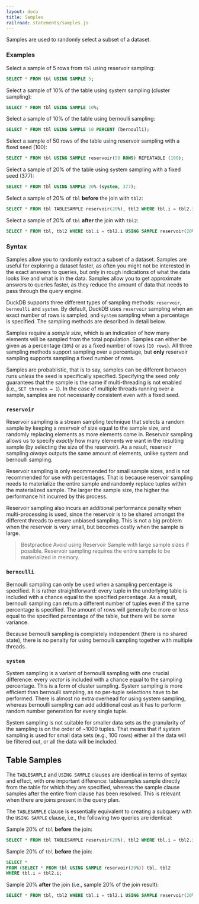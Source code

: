 ```yaml
---
layout: docu
title: Samples
railroad: statements/samples.js
---
```


Samples are used to randomly select a subset of a dataset.

### Examples

Select a sample of 5 rows from `tbl` using reservoir sampling:

```sql
SELECT * FROM tbl USING SAMPLE 5;
```

Select a sample of 10% of the table using system sampling (cluster sampling):

```sql
SELECT * FROM tbl USING SAMPLE 10%;
```

Select a sample of 10% of the table using bernoulli sampling:

```sql
SELECT * FROM tbl USING SAMPLE 10 PERCENT (bernoulli);
```

Select a sample of 50 rows of the table using reservoir sampling with a fixed seed (100):

```sql
SELECT * FROM tbl USING SAMPLE reservoir(50 ROWS) REPEATABLE (100);
```

Select a sample of 20% of the table using system sampling with a fixed seed (377):

```sql
SELECT * FROM tbl USING SAMPLE 20% (system, 377);
```

Select a sample of 20% of `tbl` **before** the join with `tbl2`:

```sql
SELECT * FROM tbl TABLESAMPLE reservoir(20%), tbl2 WHERE tbl.i = tbl2.i;
```

Select a sample of 20% of `tbl` **after** the join with `tbl2`:

```sql
SELECT * FROM tbl, tbl2 WHERE tbl.i = tbl2.i USING SAMPLE reservoir(20%);
```

### Syntax

<div id="rrdiagram"></div>

Samples allow you to randomly extract a subset of a dataset. Samples are useful for exploring a dataset faster, as often you might not be interested in the exact answers to queries, but only in rough indications of what the data looks like and what is in the data. Samples allow you to get approximate answers to queries faster, as they reduce the amount of data that needs to pass through the query engine.

DuckDB supports three different types of sampling methods: `reservoir`, `bernoulli` and `system`. By default, DuckDB uses `reservoir` sampling when an exact number of rows is sampled, and `system` sampling when a percentage is specified. The sampling methods are described in detail below.

Samples require a *sample size*, which is an indication of how many elements will be sampled from the total population. Samples can either be given as a percentage (`10%`) or as a fixed number of rows (`10 rows`). All three sampling methods support sampling over a percentage, but **only** reservoir sampling supports sampling a fixed number of rows.

Samples are probablistic, that is to say, samples can be different between runs *unless* the seed is specifically specified. Specifying the seed *only* guarantees that the sample is the same if multi-threading is not enabled (i.e., `SET threads = 1`). In the case of multiple threads running over a sample, samples are not necessarily consistent even with a fixed seed.

### `reservoir`

Reservoir sampling is a stream sampling technique that selects a random sample by keeping a *reservoir* of size equal to the sample size, and randomly replacing elements as more elements come in. Reservoir sampling allows us to specify *exactly* how many elements we want in the resulting sample (by selecting the size of the reservoir). As a result, reservoir sampling *always* outputs the same amount of elements, unlike system and bernoulli sampling.

Reservoir sampling is only recommended for small sample sizes, and is not recommended for use with percentages. That is because reservoir sampling needs to materialize the entire sample and randomly replace tuples within the materialized sample. The larger the sample size, the higher the performance hit incurred by this process.

Reservoir sampling also incurs an additional performance penalty when multi-processing is used, since the reservoir is to be shared amongst the different threads to ensure unbiased sampling. This is not a big problem when the reservoir is very small, but becomes costly when the sample is large.

> Bestpractice Avoid using Reservoir Sample with large sample sizes if possible.
> Reservoir sampling requires the entire sample to be materialized in memory.

### `bernoulli`

Bernoulli sampling can only be used when a sampling percentage is specified. It is rather straightforward: every tuple in the underlying table is included with a chance equal to the specified percentage. As a result, bernoulli sampling can return a different number of tuples even if the same percentage is specified. The amount of rows will generally be more or less equal to the specified percentage of the table, but there will be some variance.

Because bernoulli sampling is completely independent (there is no shared state), there is no penalty for using bernoulli sampling together with multiple threads.

### `system`

System sampling is a variant of bernoulli sampling with one crucial difference: every *vector* is included with a chance equal to the sampling percentage. This is a form of cluster sampling. System sampling is more efficient than bernoulli sampling, as no per-tuple selections have to be performed. There is almost no extra overhead for using system sampling, whereas bernoulli sampling can add additional cost as it has to perform random number generation for every single tuple.

System sampling is not suitable for smaller data sets as the granularity of the sampling is on the order of ~1000 tuples. That means that if system sampling is used for small data sets (e.g., 100 rows) either all the data will be filtered out, or all the data will be included.

## Table Samples

The `TABLESAMPLE` and `USING SAMPLE` clauses are identical in terms of syntax and effect, with one important difference: tablesamples sample directly from the table for which they are specified, whereas the sample clause samples after the entire from clause has been resolved. This is relevant when there are joins present in the query plan.

The `TABLESAMPLE` clause is essentially equivalent to creating a subquery with the `USING SAMPLE` clause, i.e., the following two queries are identical:

Sample 20% of `tbl` **before** the join:

```sql
SELECT * FROM tbl TABLESAMPLE reservoir(20%), tbl2 WHERE tbl.i = tbl2.i;
```

Sample 20% of `tbl` **before** the join:

```sql
SELECT *
FROM (SELECT * FROM tbl USING SAMPLE reservoir(20%)) tbl, tbl2
WHERE tbl.i = tbl2.i;
```

Sample 20% **after** the join (i.e., sample 20% of the join result):

```sql
SELECT * FROM tbl, tbl2 WHERE tbl.i = tbl2.i USING SAMPLE reservoir(20%);
```
